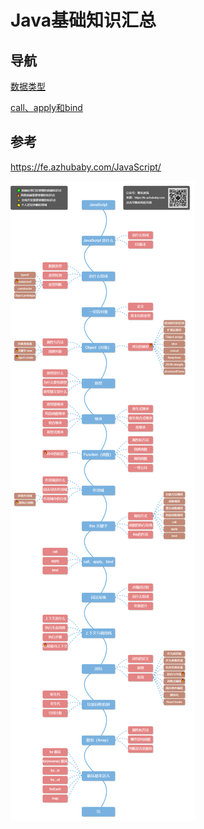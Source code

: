 # Java基础知识汇总

## 导航

[数据类型](./数据类型.md)

[call、apply和bind](call、apply和bind.md)











## 参考

https://fe.azhubaby.com/JavaScript/

![JavaScript-1743349740736](./assets/JavaScript-1743349740736.png)
